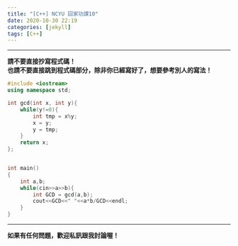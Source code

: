 ```yaml
---
title: "[C++] NCYU 回家功課10"
date: 2020-10-30 22:19
categories: [jekyll]
tags: [C++]
---
```


---
**請不要直接抄寫程式碼！** <br>
**也請不要直接跳到程式碼部分，除非你已經寫好了，想要參考別人的寫法！**


```c++
#include <iostream>  
using namespace std;  

int gcd(int x, int y){  
    while(y!=0){  
        int tmp = x%y;  
        x = y;  
        y = tmp;  
    }  
    return x;  
};  


int main()  
{  
    int a,b;  
    while(cin>>a>>b){  
        int GCD = gcd(a,b);  
        cout<<GCD<<" "<<a*b/GCD<<endl;  
    }  
}
```

---
**如果有任何問題，歡迎私訊跟我討論喔！**
